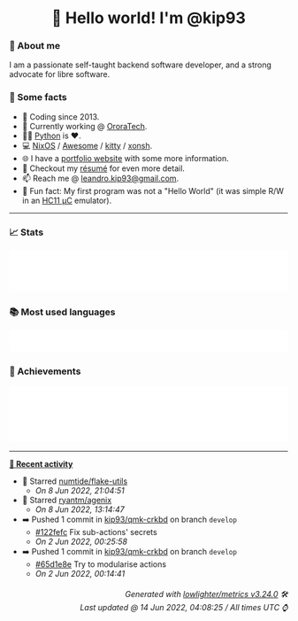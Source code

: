 <!-- README template, populated using this action:
     https://github.com/kip93/kip93/blob/main/.github/workflows/readme.yml. -->

<h1 align="center">👋 Hello world! I'm @kip93</h1> <!-- LOGIN => username -->

### 👤 About me

I am a passionate self-taught backend software developer, and a strong advocate for libre software.


### 💬 Some facts

* 📅 Coding since 2013.
* 💼 Currently working @ [OroraTech](https://ororatech.com/).
* 👨‍💻 [Python](https://github.com/search?q=user%3Akip93&l=python) is ❤️. <!-- LOGIN => username -->
* 💻 [NixOS](https://github.com/NixOS/) /
     [Awesome](https://github.com/awesomeWM/) /
     [kitty](https://github.com/kovidgoyal/kitty/) /
     [xonsh](https://github.com/xonsh/).
* 🌐 I have a [portfolio website](https://kip93.net/) with some more information.
* 📝 Checkout my [résumé](https://kip93.net/resume/) for even more detail.
* 📫 Reach me @ [leandro.kip93@gmail.com](mailto:leandro.kip93@gmail.com).
* 🎲 Fun fact: My first program was not a "Hello World" (it was simple R/W in an [HC11 µC](https://en.wikipedia.org/wiki/68HC11) emulator).


-----------------------------------------------------------------------------------------------------------------------


### 📈 Stats

![](./stats.svg)


### 📚 Most used languages <!-- by percentage, in decreasing order -->

![](./languages.svg)


### 🏅 Achievements

![](./achievements.svg)


-----------------------------------------------------------------------------------------------------------------------


**[📰 Recent activity](https://github.com/kip93)**
* 🌟 Starred [numtide/flake-utils](https://github.com/numtide/flake-utils)
  * *On 8 Jun 2022, 21:04:51*
* 🌟 Starred [ryantm/agenix](https://github.com/ryantm/agenix)
  * *On 8 Jun 2022, 13:14:47*
* ➡️ Pushed 1 commit in [kip93/qmk-crkbd](https://github.com/kip93/qmk-crkbd) on branch `develop`
  * [#122fefc](https://github.com/kip93/qmk-crkbd/commit/122fefc) Fix sub-actions&#39; secrets
  * *On 2 Jun 2022, 00:25:58*
* ➡️ Pushed 1 commit in [kip93/qmk-crkbd](https://github.com/kip93/qmk-crkbd) on branch `develop`
  * [#65d1e8e](https://github.com/kip93/qmk-crkbd/commit/65d1e8e) Try to modularise actions
  * *On 2 Jun 2022, 00:14:41*
 <!-- Last activity -->


<h6 align="right"><em>
    Generated with <a href="https://github.com/lowlighter/metrics/tree/latest/">lowlighter/metrics v3.24.0</a> 🛠️<br> <!-- VERSION => MAJOR.minor.patch -->
    Last updated @ 14 Jun 2022, 04:08:25 / All times UTC ⌚ <!-- meta.generated => DD/MM/YYYY, hh:mm -->
</em></h6>

